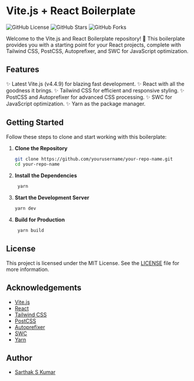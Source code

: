 # Vite.js + React Boilerplate

![GitHub License](https://img.shields.io/github/license/SarthakSKumar/Vite.js-React.js-Tailwind-Boilerplate)
![GitHub Stars](https://img.shields.io/github/stars/SarthakSKumar/Vite.js-React.js-Tailwind-Boilerplate)
![GitHub Forks](https://img.shields.io/github/forks/SarthakSKumar/Vite.js-React.js-Tailwind-Boilerplate)

Welcome to the Vite.js and React Boilerplate repository! 🚀 This boilerplate provides you with a starting point for your React projects, complete with Tailwind CSS, PostCSS, Autoprefixer, and SWC for JavaScript optimization.

## Features

✨ Latest Vite.js (v4.4.9) for blazing fast development.
✨ React with all the goodness it brings.
✨ Tailwind CSS for efficient and responsive styling.
✨ PostCSS and Autoprefixer for advanced CSS processing.
✨ SWC for JavaScript optimization.
✨ Yarn as the package manager.

## Getting Started

Follow these steps to clone and start working with this boilerplate:

1. **Clone the Repository**

   ```bash
   git clone https://github.com/yourusername/your-repo-name.git
   cd your-repo-name
   ```

2. **Install the Dependencies**

   ```bash
    yarn
   ```

3. **Start the Development Server**

   ```bash
   yarn dev
   ```

4. **Build for Production**

   ```bash
    yarn build
   ```

## License

This project is licensed under the MIT License. See the [LICENSE](LICENSE) file for more information.

## Acknowledgements

- [Vite.js](https://vitejs.dev/)
- [React](https://reactjs.org/)
- [Tailwind CSS](https://tailwindcss.com/)
- [PostCSS](https://postcss.org/)
- [Autoprefixer](https://autoprefixer.github.io/)
- [SWC](https://swc.rs/)
- [Yarn](https://yarnpkg.com/)

## Author

- [Sarthak S Kumar](https://github.com/SarthakSKumar)
